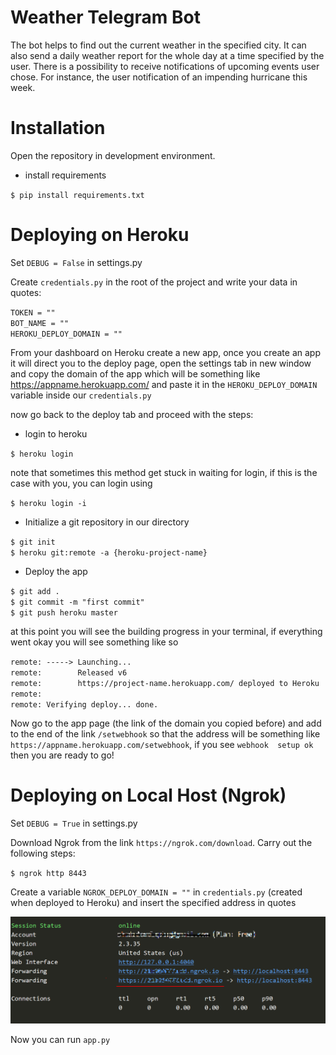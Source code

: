 # Weather Telegram Bot

 The bot helps to find out the current weather in the specified city.
 It can also send a daily weather report for the whole day
 at a time specified by the user. 
 There is a possibility to receive notifications of upcoming events 
 user chose.
 For instance, the user notification of an impending hurricane
 this week.


# Installation

Open the repository in development environment.
* install requirements

 `$ pip install requirements.txt`

# Deploying on Heroku

Set `DEBUG = False` in settings.py

Create `credentials.py` in the root of the project and write your data
 in quotes:

`TOKEN = ""`\
`BOT_NAME = ""`\
`HEROKU_DEPLOY_DOMAIN = ""`

From your dashboard on Heroku create a new app, once you create
 an app it will direct you to the deploy page, open the settings 
 tab in new window and copy the domain of the app which will be 
 something like https://appname.herokuapp.com/ and paste it in 
 the `HEROKU_DEPLOY_DOMAIN` variable inside our `credentials.py`
 
 now go back to the deploy tab and proceed with the steps:
* login to heroku

`$ heroku login`

note that sometimes this method get stuck in waiting for login,
 if this is the case with you, you can login using
 
`$ heroku login -i`

* Initialize a git repository in our directory

`$ git init`\
`$ heroku git:remote -a {heroku-project-name}`

* Deploy the app

`$ git add .`\
`$ git commit -m "first commit"`\
`$ git push heroku master`

at this point you will see the building progress in your terminal, 
if everything went okay you will see something like so

`remote: -----> Launching...`\
`remote:        Released v6`\
`remote:        https://project-name.herokuapp.com/ deployed to Heroku`\
`remote:`\
`remote: Verifying deploy... done.`

Now go to the app page (the link of the domain you copied before) 
and add to the end of the link `/setwebhook` so that the address will be 
something like `https://appname.herokuapp.com/setwebhook`, if you see `webhook 
setup ok` then you are ready to go!

# Deploying on Local Host (Ngrok)

Set `DEBUG = True` in settings.py

Download Ngrok from the link `https://ngrok.com/download`.
Carry out the following steps:

`$ ngrok http 8443`

Create a variable `NGROK_DEPLOY_DOMAIN = ""` in `credentials.py`  (created when deployed to Heroku)
and insert the specified address in quotes

![Image](statics/NgrokCapture.PNG)

Now you can run `app.py` 
